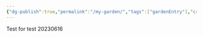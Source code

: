 ```yaml
---
{"dg-publish":true,"permalink":"/my-garden/","tags":["gardenEntry"],"created":"","updated":""}
---
```



Test 
for test 20230616